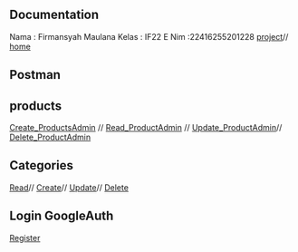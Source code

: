 ## Documentation 
Nama : Firmansyah Maulana
Kelas : IF22 E 
Nim :22416255201228 
[project](https://www.project-web.my.id/api)//
[home](https://www.project-web.my.id/home)

## Postman

## products 
[Create_ProductsAdmin]({{baseUrl}}/api/products) //
[Read_ProductAdmin]({{baseUrl}}/api/products) //
[Update_ProductAdmin]({{baseUrl}}/api/products/{{id}})//
[Delete_ProductAdmin]({{baseUrl}}/api/products/{{id}})

## Categories
[Read]({{baseUrl}}/api/categories)//
[Create]({{baseUrl}}/api/categories)//
[Update]({{baseUrl}}/api/categories/{{id}})//
[Delete]({{baseUrl}}/api/categories/{{id}})

## Login GoogleAuth 
[Register]({{baseUrl}}/api/oauth/register)



